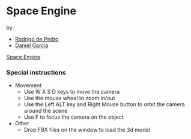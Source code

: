 # Space Engine

by:
* [Rodrigo de Pedro](https://github.com/rodrigodpl)
* [Daniel Garcia](https://github.com/viriato22)

[Space Engine](https://github.com/rodrigodpl/GameEngine)

### Special instructions

* Movement
  * Use W A S D keys to move the camera
  * Use the mouse wheel to zoom in/out
  * Use the Left ALT key and Right Mouse button to orbit the camera around the scene
  * Use F to focus the camera on the object
* Other
  * Drop FBX files on the window to load the 3d model
